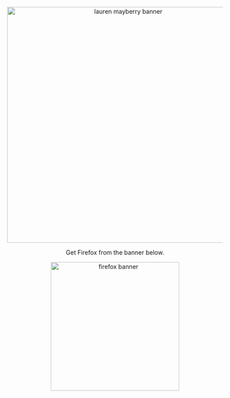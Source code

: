 <p align="center">
  <img src="https://64.media.tumblr.com/92f71f2d17e6c4fb863eb47d3abbcb66/967dc8abdd082832-8e/s1280x1920/ee2251d417b6464d1a221394cbf686fb64b0ae64.jpg" alt="lauren mayberry banner" width="550px" /> 
</p>
<div align="center">
  <p>
    Get Firefox from the banner below.
  </p>
  <a target="_blank" href="https://www.mozilla.org/en-US/firefox/new">
    <img src="https://i.imgur.com/VL0FMDI.png" alt="firefox banner" width="300" />
  </a>
</div>

